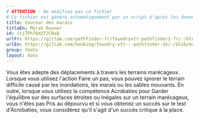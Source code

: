 ```yaml
---
# ATTENTION : Ne modifiez pas ce fichier
# Ce fichier est généré automatiquement par un script d'après les données du module Foundry VTT officiel et de sa traduction
title: Coureur des marais
titleEn: Marsh Runner
id: itjTPh76mZfJCBxQ
urlFr: https://gitlab.com/pathfinder-fr/foundryvtt-pathfinder2-fr/-/blob/master/data/feats/itjTPh76mZfJCBxQ.htm
urlEn: https://gitlab.com/hooking/foundry-vtt---pathfinder-2e/-/blob/master/packs/data/feats.db/marsh-runner.json
group: feats
layout: dons
---
```

Vous êtes adepte des déplacements à travers les terrains marécageux. Lorsque vous utilisez l'action Faire un pas, vous pouvez ignorer le terrain difficile causé par les inondations, les marais ou les sables mouvants. En outre, lorsque vous utilisez la compétence Acrobaties pour Garder l'équilibre sur des surfaces étroites ou inégales sur un terrain marécageux, vous n'êtes pas Pris au dépourvu et si vous obtenez un succès sur le test d'Acrobaties, vous considérez qu'il s'agit d'un succès critique à la place.


